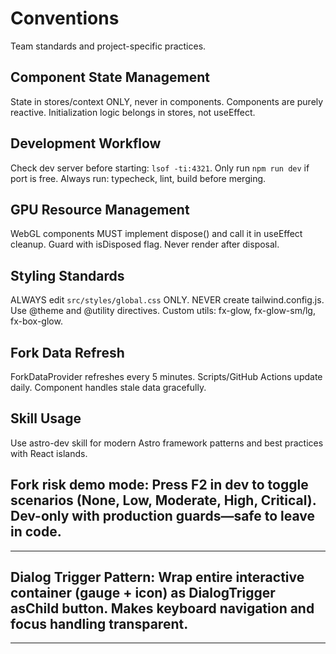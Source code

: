 # Conventions

Team standards and project-specific practices.

## Component State Management
State in stores/context ONLY, never in components. Components are purely reactive. Initialization logic belongs in stores, not useEffect.

## Development Workflow
Check dev server before starting: `lsof -ti:4321`. Only run `npm run dev` if port is free. Always run: typecheck, lint, build before merging.

## GPU Resource Management
WebGL components MUST implement dispose() and call it in useEffect cleanup. Guard with isDisposed flag. Never render after disposal.

## Styling Standards
ALWAYS edit `src/styles/global.css` ONLY. NEVER create tailwind.config.js. Use @theme and @utility directives. Custom utils: fx-glow, fx-glow-sm/lg, fx-box-glow.

## Fork Data Refresh
ForkDataProvider refreshes every 5 minutes. Scripts/GitHub Actions update daily. Component handles stale data gracefully.

## Skill Usage
Use astro-dev skill for modern Astro framework patterns and best practices with React islands.
## Fork risk demo mode: Press F2 in dev to toggle scenarios (None, Low, Moderate, High, Critical). Dev-only with production guards—safe to leave in code.

---
## Dialog Trigger Pattern: Wrap entire interactive container (gauge + icon) as DialogTrigger asChild button. Makes keyboard navigation and focus handling transparent.

---
